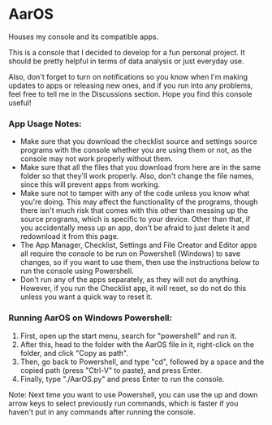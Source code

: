 # AarOS
Houses my console and its compatible apps.

This is a console that I decided to develop for a fun personal project. It should be pretty helpful in terms of data analysis or just everyday use.

Also, don't forget to turn on notifications so you know when I'm making updates to apps or releasing new ones, and if you run into any problems, feel free to tell me in the Discussions section. Hope you find this console useful!

### App Usage Notes:

 - Make sure that you download the checklist source and settings source programs with the console whether you are using them or not, as the console may not work properly without them.
 - Make sure that all the files that you download from here are in the same folder so that they'll work properly. Also, don't change the file names, since this will prevent apps from working.
 - Make sure not to tamper with any of the code unless you know what you're doing. This may affect the functionality of the programs, though there isn't much risk that comes with this other than messing up the source programs, which is specific to your device. Other than that, if you accidentally mess up an app, don't be afraid to just delete it and redownload it from this page.
 - The App Manager, Checklist, Settings and File Creator and Editor apps all require the console to be run on Powershell (Windows) to save changes, so if you want to use them, then use the instructions below to run the console using Powershell.
 - Don't run any of the apps separately, as they will not do anything. However, if you run the Checklist app, it will reset, so do not do this unless you want a quick way to reset it.

### Running AarOS on Windows Powershell:

1. First, open up the start menu, search for "powershell" and run it.
2. After this, head to the folder with the AarOS file in it, right-click on the folder, and click "Copy as path".
3. Then, go back to Powershell, and type "cd", followed by a space and the copied path (press "Ctrl-V" to paste), and press Enter.
4. Finally, type "./AarOS.py" and press Enter to run the console.

Note: Next time you want to use Powershell, you can use the up and down arrow keys to select previously run commands, which is faster if you haven't put in any commands after running the console.
